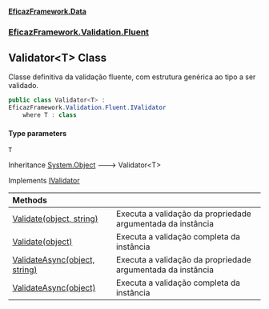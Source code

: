 #### [EficazFramework.Data](EficazFrameworkData.md 'EficazFramework Data')
### [EficazFramework.Validation.Fluent](EficazFrameworkData.md#EficazFramework_Validation_Fluent 'EficazFramework.Validation.Fluent')
## Validator&lt;T&gt; Class
Classe definitiva da validação fluente, com estrutura genérica ao tipo a ser validado.  
```csharp
public class Validator<T> :
EficazFramework.Validation.Fluent.IValidator
    where T : class
```
#### Type parameters
<a name='EficazFramework_Validation_Fluent_Validator_T__T'></a>
`T`  
  

Inheritance [System.Object](https://docs.microsoft.com/en-us/dotnet/api/System.Object 'System.Object') &#129106; Validator&lt;T&gt;  

Implements [IValidator](IValidator.md 'EficazFramework.Validation.Fluent.IValidator')  

| Methods | |
| :--- | :--- |
| [Validate(object, string)](Validator_T__Validate(object_string).md 'EficazFramework.Validation.Fluent.Validator&lt;T&gt;.Validate(object, string)') | Executa a validação da propriedade argumentada da instância<br/> |
| [Validate(object)](Validator_T__Validate(object).md 'EficazFramework.Validation.Fluent.Validator&lt;T&gt;.Validate(object)') | Executa a validação completa da instância<br/> |
| [ValidateAsync(object, string)](Validator_T__ValidateAsync(object_string).md 'EficazFramework.Validation.Fluent.Validator&lt;T&gt;.ValidateAsync(object, string)') | Executa a validação da propriedade argumentada da instância<br/> |
| [ValidateAsync(object)](Validator_T__ValidateAsync(object).md 'EficazFramework.Validation.Fluent.Validator&lt;T&gt;.ValidateAsync(object)') | Executa a validação completa da instância<br/> |
